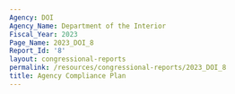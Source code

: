 ```yaml
---
Agency: DOI
Agency_Name: Department of the Interior
Fiscal_Year: 2023
Page_Name: 2023_DOI_8
Report_Id: '8'
layout: congressional-reports
permalink: /resources/congressional-reports/2023_DOI_8
title: Agency Compliance Plan
---
```

